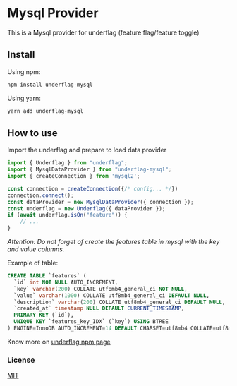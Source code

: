 
# Mysql Provider

This is a Mysql provider for underflag (feature flag/feature toggle)

## Install

Using npm:

```bash
npm install underflag-mysql
```

Using yarn:

```bash
yarn add underflag-mysql
```

## How to use

Import the underflag and prepare to load data provider

```js
import { Underflag } from "underflag";
import { MysqlDataProvider } from "underflag-mysql";
import { createConnection } from 'mysql2';

const connection = createConnection({/* config... */})
connection.connect();
const dataProvider = new MysqlDataProvider({ connection });
const underflag = new Underflag({ dataProvider });
if (await underflag.isOn("feature")) {
    // ...
}
```

_Attention: Do not forget of create the features table in mysql with the key and value columns._

Example of table:
```sql 
CREATE TABLE `features` (
  `id` int NOT NULL AUTO_INCREMENT,
  `key` varchar(200) COLLATE utf8mb4_general_ci NOT NULL,
  `value` varchar(1000) COLLATE utf8mb4_general_ci DEFAULT NULL,
  `description` varchar(200) COLLATE utf8mb4_general_ci DEFAULT NULL,
  `created_at` timestamp NULL DEFAULT CURRENT_TIMESTAMP,
  PRIMARY KEY (`id`),
  UNIQUE KEY `features_key_IDX` (`key`) USING BTREE
) ENGINE=InnoDB AUTO_INCREMENT=14 DEFAULT CHARSET=utf8mb4 COLLATE=utf8mb4_general_ci
```

Know more on [underflag npm page](https://www.npmjs.com/package/underflag)

### License

[MIT](LICENSE)
